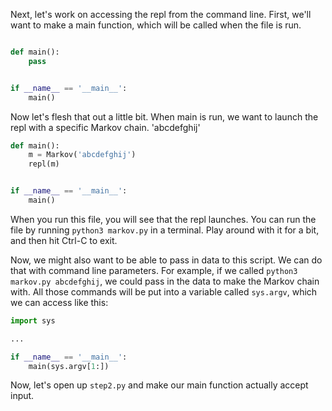 Next, let's work on accessing the repl from the command line. First, we'll want to make a main function, which will be called when the file is run.

```python

def main():
    pass


if __name__ == '__main__':
    main()
```

Now let's flesh that out a little bit. When main is run, we want to launch the repl with a specific Markov chain.
'abcdefghij'
```python
def main():
    m = Markov('abcdefghij')
    repl(m)


if __name__ == '__main__':
    main()
```

When you run this file, you will see that the repl launches. You can run the file by running `python3 markov.py` in a terminal. Play around with it for a bit, and then hit Ctrl-C to exit.

Now, we might also want to be able to pass in data to this script. We can do that with command line parameters. For example, if we called
`python3 markov.py abcdefghij`, we could pass in the data to make the Markov chain with. All those commands will be put into a variable called `sys.argv`, which we can access like this:

```python
import sys

...

if __name__ == '__main__':
    main(sys.argv[1:])
```

Now, let's open up `step2.py` and make our main function actually accept input.